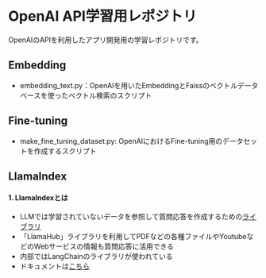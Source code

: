 # OpenAI API学習用レポジトリ
OpenAIのAPIを利用したアプリ開発用の学習レポジトリです。

## Embedding
 - embedding_text.py：OpenAIを用いたEmbeddingとFaissのベクトルデータベースを使ったベクトル検索のスクリプト

## Fine-tuning
 - make_fine_tuning_dataset.py: OpenAIにおけるFine-tuning用のデータセットを作成するスクリプト

## LlamaIndex
 #### 1. LlamaIndexとは
  - LLMでは学習されていないデータを参照して質問応答を作成するための[ライブラリ](https://github.com/jerryjliu/llama_index)
  - 「LlamaHub」ライブラリを利用してPDFなどの各種ファイルやYoutubeなどのWebサービスの情報も質問応答に活用できる
  - 内部ではLangChainのライブラリが使われている
  - ドキュメントは[こちら](https://gpt-index.readthedocs.io/en/stable/)